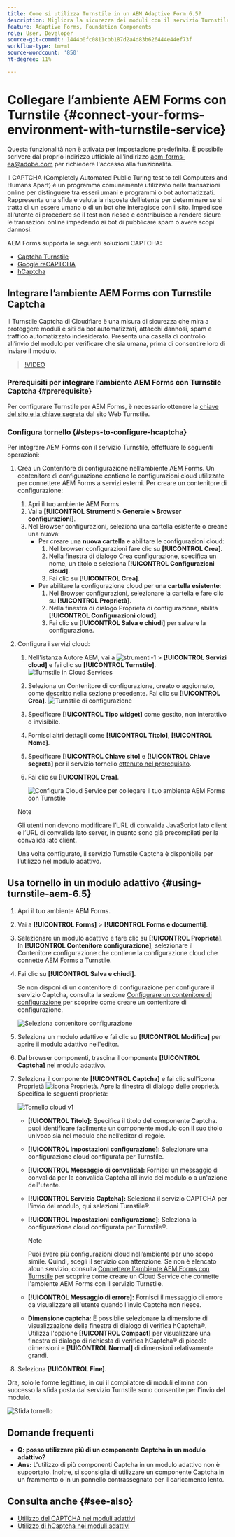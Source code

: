 ```yaml
---
title: Come si utilizza Turnstile in un AEM Adaptive Form 6.5?
description: Migliora la sicurezza dei moduli con il servizio Turnstile. Guida dettagliata all’interno!
feature: Adaptive Forms, Foundation Components
role: User, Developer
source-git-commit: 1444b0fc0811cbb187d2a4d83b626444e44ef73f
workflow-type: tm+mt
source-wordcount: '850'
ht-degree: 11%

---
```


# Collegare l’ambiente AEM Forms con Turnstile {#connect-your-forms-environment-with-turnstile-service}


<span class="preview">Questa funzionalità non è attivata per impostazione predefinita. È possibile scrivere dal proprio indirizzo ufficiale all&#39;indirizzo aem-forms-ea@adobe.com per richiedere l&#39;accesso alla funzionalità.</span>

Il CAPTCHA (Completely Automated Public Turing test to tell Computers and Humans Apart) è un programma comunemente utilizzato nelle transazioni online per distinguere tra esseri umani e programmi o bot automatizzati. Rappresenta una sfida e valuta la risposta dell’utente per determinare se si tratta di un essere umano o di un bot che interagisce con il sito. Impedisce all’utente di procedere se il test non riesce e contribuisce a rendere sicure le transazioni online impedendo ai bot di pubblicare spam o avere scopi dannosi.

AEM Forms supporta le seguenti soluzioni CAPTCHA:

* [Captcha Turnstile](/help/forms/using/integrate-adaptive-forms-turnstile.md)
* [Google reCAPTCHA](/help/forms/using/captcha-adaptive-forms.md)
* [hCaptcha](/help/forms/using/integrate-adaptive-forms-hcaptcha.md)


<!-- ![Turnstile](assets/Turnstile-challenge.png)-->

## Integrare l’ambiente AEM Forms con Turnstile Captcha

Il Turnstile Captcha di Cloudflare è una misura di sicurezza che mira a proteggere moduli e siti da bot automatizzati, attacchi dannosi, spam e traffico automatizzato indesiderato. Presenta una casella di controllo all’invio del modulo per verificare che sia umana, prima di consentire loro di inviare il modulo.

>[!VIDEO](https://video.tv.adobe.com/v/3440940/)

### Prerequisiti per integrare l’ambiente AEM Forms con Turnstile Captcha {#prerequisite}

Per configurare Turnstile per AEM Forms, è necessario ottenere la [chiave del sito e la chiave segreta](https://developers.cloudflare.com/turnstile/get-started/) dal sito Web Turnstile.

### Configura tornello {#steps-to-configure-hcaptcha}

Per integrare AEM Forms con il servizio Turnstile, effettuare le seguenti operazioni:

1. Crea un Contenitore di configurazione nell’ambiente AEM Forms. Un contenitore di configurazione contiene le configurazioni cloud utilizzate per connettere AEM Forms a servizi esterni. Per creare un contenitore di configurazione:
   1. Apri il tuo ambiente AEM Forms.
   1. Vai a **[!UICONTROL Strumenti > Generale > Browser configurazioni]**.
   1. Nel Browser configurazioni, seleziona una cartella esistente o creane una nuova:
      * Per creare una **nuova cartella** e abilitare le configurazioni cloud:
         1. Nel browser configurazioni fare clic su **[!UICONTROL Crea]**.
         1. Nella finestra di dialogo Crea configurazione, specifica un nome, un titolo e seleziona **[!UICONTROL Configurazioni cloud]**.
         1. Fai clic su **[!UICONTROL Crea]**.
      * Per abilitare la configurazione cloud per una **cartella esistente**:
         1. Nel Browser configurazioni, selezionare la cartella e fare clic su **[!UICONTROL Proprietà]**.
         1. Nella finestra di dialogo Proprietà di configurazione, abilita **[!UICONTROL Configurazioni cloud]**.
         1. Fai clic su **[!UICONTROL Salva e chiudi]** per salvare la configurazione.

1. Configura i servizi cloud:
   1. Nell&#39;istanza Autore AEM, vai a ![strumenti-1](assets/tools-1.png) > **[!UICONTROL Servizi cloud]** e fai clic su **[!UICONTROL Turnstile]**.
      ![Turnstile in Cloud Services](assets/turnstile-in-ui.png)
   1. Seleziona un Contenitore di configurazione, creato o aggiornato, come descritto nella sezione precedente. Fai clic su **[!UICONTROL Crea]**.
      ![Turnstile di configurazione](assets/config-hcaptcha.png)
   1. Specificare **[!UICONTROL Tipo widget]** come gestito, non interattivo o invisibile.
   1. Fornisci altri dettagli come **[!UICONTROL Titolo]**, **[!UICONTROL Nome]**.
   1. Specificare **[!UICONTROL Chiave sito]** e **[!UICONTROL Chiave segreta]** per il servizio tornello [ottenuto nel prerequisito](#prerequisite).
   1. Fai clic su **[!UICONTROL Crea]**.

      ![Configura Cloud Service per collegare il tuo ambiente AEM Forms con Turnstile](assets/config-turntstile.png)

   >[!NOTE]
   > Gli utenti non devono modificare l’URL di convalida JavaScript lato client e l’URL di convalida lato server, in quanto sono già precompilati per la convalida lato client.

   Una volta configurato, il servizio Turnstile Captcha è disponibile per l’utilizzo nel modulo adattivo.

## Usa tornello in un modulo adattivo {#using-turnstile-aem-6.5}

1. Apri il tuo ambiente AEM Forms.
1. Vai a **[!UICONTROL Forms]** > **[!UICONTROL Forms e documenti]**.
1. Selezionare un modulo adattivo e fare clic su **[!UICONTROL Proprietà]**. In **[!UICONTROL Contenitore configurazione]**, selezionare il Contenitore configurazione che contiene la configurazione cloud che connette AEM Forms a Turnstile.
1. Fai clic su **[!UICONTROL Salva e chiudi]**.

   Se non disponi di un contenitore di configurazione per configurare il servizio Captcha, consulta la sezione [Configurare un contenitore di configurazione](#configure-turnstile-steps-to-configure-hcaptcha) per scoprire come creare un contenitore di configurazione.

   ![Seleziona contenitore configurazione](assets/captcha-properties.png)

1. Seleziona un modulo adattivo e fai clic su **[!UICONTROL Modifica]** per aprire il modulo adattivo nell&#39;editor.
1. Dal browser componenti, trascina il componente **[!UICONTROL Captcha]** nel modulo adattivo.
1. Seleziona il componente **[!UICONTROL Captcha]** e fai clic sull&#39;icona Proprietà ![icona Proprietà](assets/configure-icon.svg). Apre la finestra di dialogo delle proprietà. Specifica le seguenti proprietà:

   <!--![Turnstile v2](assets/turnstile-settings-v2.png)-->
   ![Tornello cloud v1](assets/turnstile-setting-v1.png)

   * **[!UICONTROL Titolo]:** Specifica il titolo del componente Captcha. puoi identificare facilmente un componente modulo con il suo titolo univoco sia nel modulo che nell’editor di regole.
   * **[!UICONTROL Impostazioni configurazione]:** Selezionare una configurazione cloud configurata per Turnstile.
   * **[!UICONTROL Messaggio di convalida]:** Fornisci un messaggio di convalida per la convalida Captcha all&#39;invio del modulo o a un&#39;azione dell&#39;utente.
   * **[!UICONTROL Servizio Captcha]:** Seleziona il servizio CAPTCHA per l&#39;invio del modulo, qui selezioni Turnstile®.
   * **[!UICONTROL Impostazioni configurazione]:** Seleziona la configurazione cloud configurata per Turnstile®.
     >[!NOTE]
     >Puoi avere più configurazioni cloud nell’ambiente per uno scopo simile. Quindi, scegli il servizio con attenzione. Se non è elencato alcun servizio, consulta [Connettere l&#39;ambiente AEM Forms con Turnstile](#connect-your-forms-environment-with-turnstile-service) per scoprire come creare un Cloud Service che connette l&#39;ambiente AEM Forms con il servizio Turnstile.

   * **[!UICONTROL Messaggio di errore]:** Fornisci il messaggio di errore da visualizzare all&#39;utente quando l&#39;invio Captcha non riesce.
   * **Dimensione captcha:** È possibile selezionare la dimensione di visualizzazione della finestra di dialogo di verifica hCaptcha®. Utilizza l&#39;opzione **[!UICONTROL Compact]** per visualizzare una finestra di dialogo di richiesta di verifica hCaptcha® di piccole dimensioni e **[!UICONTROL Normal]** di dimensioni relativamente grandi.

1. Seleziona **[!UICONTROL Fine]**.


Ora, solo le forme legittime, in cui il compilatore di moduli elimina con successo la sfida posta dal servizio Turnstile sono consentite per l&#39;invio del modulo.

![Sfida tornello](assets/turnstile-challenge.png)


## Domande frequenti

* **Q: posso utilizzare più di un componente Captcha in un modulo adattivo?**
* **Ans:** L&#39;utilizzo di più componenti Captcha in un modulo adattivo non è supportato. Inoltre, si sconsiglia di utilizzare un componente Captcha in un frammento o in un pannello contrassegnato per il caricamento lento.

## Consulta anche {#see-also}

* [Utilizzo del CAPTCHA nei moduli adattivi](/help/forms/using/captcha-adaptive-forms.md)
* [Utilizzo di hCaptcha nei moduli adattivi](/help/forms/using/integrate-adaptive-forms-hcaptcha.md)
